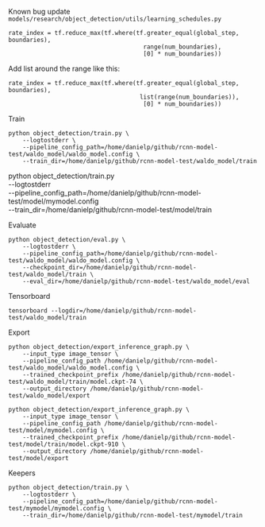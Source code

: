 
Known bug update ```models/research/object_detection/utils/learning_schedules.py```
```
rate_index = tf.reduce_max(tf.where(tf.greater_equal(global_step, boundaries),
                                      range(num_boundaries),
                                      [0] * num_boundaries))
```

Add list around the range like this:
```
rate_index = tf.reduce_max(tf.where(tf.greater_equal(global_step, boundaries),
                                     list(range(num_boundaries)),
                                      [0] * num_boundaries))
```


Train
```
python object_detection/train.py \
    --logtostderr \
    --pipeline_config_path=/home/danielp/github/rcnn-model-test/waldo_model/waldo_model.config \
    --train_dir=/home/danielp/github/rcnn-model-test/waldo_model/train
```


python object_detection/train.py \
    --logtostderr \
    --pipeline_config_path=/home/danielp/github/rcnn-model-test/model/mymodel.config \
    --train_dir=/home/danielp/github/rcnn-model-test/model/train

Evaluate
```
python object_detection/eval.py \
    --logtostderr \
    --pipeline_config_path=/home/danielp/github/rcnn-model-test/waldo_model/waldo_model.config \
    --checkpoint_dir=/home/danielp/github/rcnn-model-test/waldo_model/train \
    --eval_dir=/home/danielp/github/rcnn-model-test/waldo_model/eval
```

Tensorboard
```
tensorboard --logdir=/home/danielp/github/rcnn-model-test/waldo_model/train
```

Export
```
python object_detection/export_inference_graph.py \
    --input_type image_tensor \
    --pipeline_config_path /home/danielp/github/rcnn-model-test/waldo_model/waldo_model.config \
    --trained_checkpoint_prefix /home/danielp/github/rcnn-model-test/waldo_model/train/model.ckpt-74 \
    --output_directory /home/danielp/github/rcnn-model-test/waldo_model/export
```

```
python object_detection/export_inference_graph.py \
    --input_type image_tensor \
    --pipeline_config_path /home/danielp/github/rcnn-model-test/model/mymodel.config \
    --trained_checkpoint_prefix /home/danielp/github/rcnn-model-test/model/train/model.ckpt-910 \
    --output_directory /home/danielp/github/rcnn-model-test/model/export
```


Keepers
```
python object_detection/train.py \
    --logtostderr \
    --pipeline_config_path=/home/danielp/github/rcnn-model-test/mymodel/mymodel.config \
    --train_dir=/home/danielp/github/rcnn-model-test/mymodel/train
```